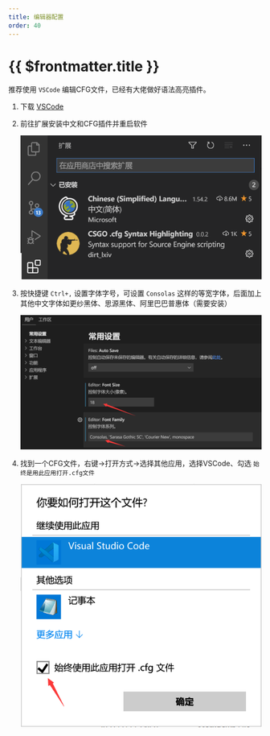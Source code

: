 ```yaml
---
title: 编辑器配置
order: 40
---
```


# {{ $frontmatter.title }}

推荐使用 `VSCode` 编辑CFG文件，已经有大佬做好语法高亮插件。

1. 下载 [VSCode](https://code.visualstudio.com/)

2. 前往扩展安装中文和CFG插件并重启软件 

   ![安装扩展](./img/VSCode-1.png)

3. 按快捷键 `Ctrl+,` 设置字体字号，可设置 `Consolas` 这样的等宽字体，后面加上其他中文字体如更纱黑体、思源黑体、阿里巴巴普惠体（需要安装）

   ![设置字体](./img/VSCode-2.png)

4. 找到一个CFG文件，右键->打开方式->选择其他应用，选择VSCode、勾选 `始终是用此应用打开.cfg文件` 

   ![设置VSCode启动CFG文件](./img/VSCode-3.png)

